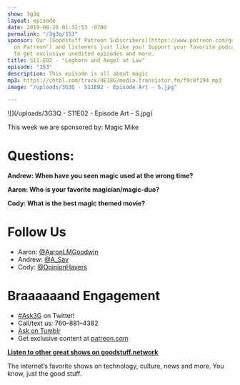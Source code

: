 ```yaml
---
show: 3g3q
layout: episode
date: 2019-08-28 01:32:53 -0700
permalink: "/3g3q/153"
sponsor: Our [Goodstuff Patreon Subscribers](https://www.patreon.com/goodstuff "Goodstuff
  on Patreon") and listeners just like you! Support your favorite podcasts directly
  to get exclusive unedited episodes and more.
title: S11:E02 - "Leghorn and Angel at Law"
episode: "153"
description: This episode is all about magic
mp3: https://chtbl.com/track/9E18G/media.transistor.fm/f9c0f194.mp3
image: "/uploads/3G3Q - S11E02 - Episode Art - S.jpg"

---
```

![](/uploads/3G3Q - S11E02 - Episode Art - S.jpg)

This week we are sponsored by: Magic Mike

# Questions:

**Andrew: When have you seen magic used at the wrong time?**

**Aaron: Who is your favorite magician/magic-duo?**

**Cody: What is the best magic themed movie?**

# Follow Us

* Aaron: [@AaronLMGoodwin](http://twitter.com/aaronlmgoodwin)
* Andrew: [@A_Sav](http://twitter.com/a_sav)
* Cody: [@OpinionHavers](https://twitter.com/opinionhavers)

# Braaaaaand Engagement

* [#Ask3G](http://twitter.com/) on Twitter!
* Call/text us: 760–881–4382
* [Ask on Tumblr](http://3g3q.co/ask)
* Get exclusive content at [patreon.com](http://www.patreon.com/3g3q)

[**Listen to other great shows on goodstuff.network**](http://goodstuff.network/)

The internet’s favorite shows on technology, culture, news and more. You know, just the good stuff.
